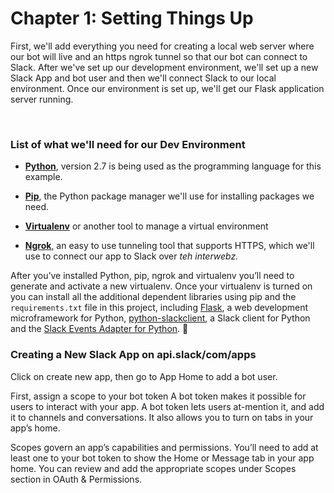 # Chapter 1: Setting Things Up

First, we'll add everything you need for creating a local web server where our bot will live and an https ngrok tunnel so that our bot can connect to Slack.
After we've set up our development environment, we'll set up a new Slack App and bot user and then we'll connect Slack to our local environment.
Once our environment is set up, we'll get our Flask application server running.



</br>

### List of what we'll need for our Dev Environment

- **[Python](https://www.python.org/downloads/)**,  version 2.7 is being used as the programming language for this example.

- **[Pip](https://pip.pypa.io/en/stable/installing/)**, the Python package manager we'll use for installing packages we need.

- **[Virtualenv](https://virtualenv.pypa.io/en/latest/installation/)** or another tool to manage a virtual environment

- **[Ngrok](https://ngrok.com/)**, an easy to use tunneling tool that supports HTTPS, which we'll use to connect our app to Slack over _teh interwebz._


After you’ve installed Python, pip, ngrok and virtualenv you’ll need to generate and activate a new virtualenv.
Once your virtualenv is turned on you can install all the additional dependent libraries using pip and the `requirements.txt` file in this project,
including [Flask](http://flask.pocoo.org/), a web development microframework for Python, [python-slackclient](http://python-slackclient.readthedocs.io/en/latest/), a Slack client for Python and the [Slack Events Adapter for Python](https://github.com/slackapi/python-slack-events-api). :snake:



### Creating a New Slack App on api.slack/com/apps

Click on create new app, then go to App Home to add a bot user.

First, assign a scope to your bot token
A bot token makes it possible for users to interact with your app. A bot token lets users at-mention it, and add it to channels and conversations. It also allows you to turn on tabs in your app’s home.

Scopes govern an app’s capabilities and permissions. You’ll need to add at least one to your bot token to show the Home or Message tab in your app home. You can review and add the appropriate scopes under Scopes section in OAuth & Permissions.
